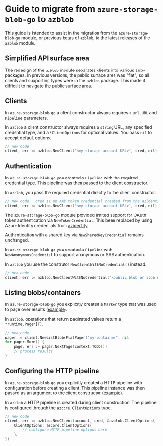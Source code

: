 # Guide to migrate from `azure-storage-blob-go` to `azblob`

This guide is intended to assist in the migration from the `azure-storage-blob-go` module, or previous betas of `azblob`, to the latest releases of the `azblob` module.

## Simplified API surface area

The redesign of the `azblob` module separates clients into various sub-packages.
In previous versions, the public surface area was "flat", so all clients and supporting types were in the `azblob` package.
This made it difficult to navigate the public surface area.

## Clients

In `azure-storage-blob-go` a client constructor always requires a `url.URL` and `Pipeline` parameters.

In `azblob` a client constructor always requires a `string` URL, any specified credential type, and a `*ClientOptions` for optional values.  You pass `nil` to accept default options.

```go
// new code
client, err := azblob.NewClient("<my storage account URL>", cred, nil)
```

## Authentication

In `azure-storage-blob-go` you created a `Pipeline` with the required credential type. This pipeline was then passed to the client constructor.

In `azblob`, you pass the required credential directly to the client constructor.

```go
// new code.  cred is an AAD token credential created from the azidentity module
client, err := azblob.NewClient("<my storage account URL>", cred, nil)
```

The `azure-storage-blob-go` module provided limited support for OAuth token authentication via `NewTokenCredential`.
This been replaced by using Azure Identity credentials from [azidentity](https://pkg.go.dev/github.com/Azure/azure-sdk-for-go/sdk/azidentity#section-readme).

Authentication with a shared key via `NewSharedKeyCredential` remains unchanged.

In `azure-storage-blob-go` you created a `Pipeline` with `NewAnonymousCredential` to support anonymous or SAS authentication.

In `azblob` you use the construtor `NewClientWithNoCredential()` instead.

```go
// new code
client, err := azblob.NewClientWithNoCredential("<public blob or blob with SAS URL>", nil)
```

## Listing blobs/containers

In `azure-storage-blob-go` you explicitly created a `Marker` type that was used to page over results ([example](https://pkg.go.dev/github.com/Azure/azure-storage-blob-go/azblob?utm_source=godoc#example-package)).

In `azblob`, operations that return paginated values return a `*runtime.Pager[T]`.

```go
// new code
pager := client.NewListBlobsFlatPager("my-container", nil)
for pager.More() {
	page, err := pager.NextPage(context.TODO())
	// process results
}
```

## Configuring the HTTP pipeline

In `azure-storage-blob-go` you explicitly created a HTTP pipeline with configuration before creating a client.
This pipeline instance was then passed as an argument to the client constructor ([example](https://pkg.go.dev/github.com/Azure/azure-storage-blob-go/azblob?utm_source=godoc#example-NewPipeline)).

In `azblob` a HTTP pipeline is created during client construction.  The pipeline is configured through the `azcore.ClientOptions` type.

```go
// new code
client, err := azblob.NewClient(account, cred, &azblob.ClientOptions{
	ClientOptions: azcore.ClientOptions{
		// configure HTTP pipeline options here
	},
})
```
